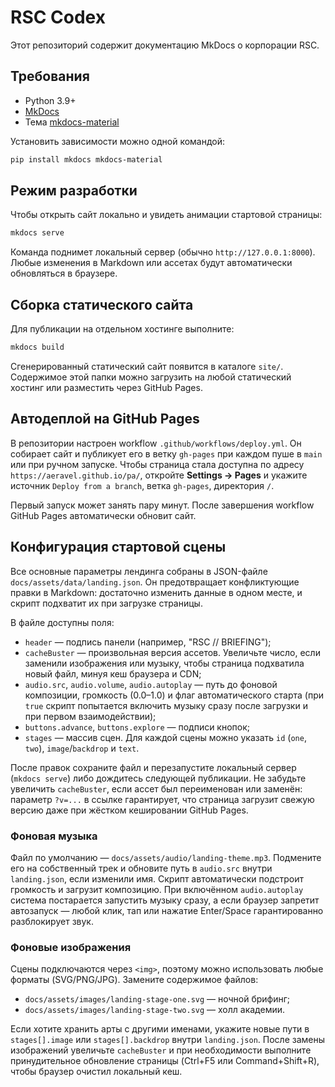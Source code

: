 # RSC Codex

Этот репозиторий содержит документацию MkDocs о корпорации RSC.

## Требования
- Python 3.9+
- [MkDocs](https://www.mkdocs.org/)
- Тема [mkdocs-material](https://squidfunk.github.io/mkdocs-material/)

Установить зависимости можно одной командой:

```bash
pip install mkdocs mkdocs-material
```

## Режим разработки
Чтобы открыть сайт локально и увидеть анимации стартовой страницы:

```bash
mkdocs serve
```

Команда поднимет локальный сервер (обычно `http://127.0.0.1:8000`). Любые изменения в Markdown или ассетах будут автоматически обновляться в браузере.

## Сборка статического сайта
Для публикации на отдельном хостинге выполните:

```bash
mkdocs build
```

Сгенерированный статический сайт появится в каталоге `site/`. Содержимое этой папки можно загрузить на любой статический хостинг или разместить через GitHub Pages.

## Автодеплой на GitHub Pages
В репозитории настроен workflow `.github/workflows/deploy.yml`. Он собирает сайт и публикует его в ветку `gh-pages` при каждом пуше в `main` или при ручном запуске. Чтобы страница стала доступна по адресу `https://aeravel.github.io/pa/`, откройте **Settings → Pages** и укажите источник `Deploy from a branch`, ветка `gh-pages`, директория `/`.

Первый запуск может занять пару минут. После завершения workflow GitHub Pages автоматически обновит сайт.

## Конфигурация стартовой сцены
Все основные параметры лендинга собраны в JSON-файле `docs/assets/data/landing.json`. Он предотвращает конфликтующие правки в Markdown: достаточно изменить данные в одном месте, и скрипт подхватит их при загрузке страницы.

В файле доступны поля:

- `header` — подпись панели (например, "RSC // BRIEFING");
- `cacheBuster` — произвольная версия ассетов. Увеличьте число, если заменили изображения или музыку, чтобы страница подхватила новый файл, минуя кеш браузера и CDN;
- `audio.src`, `audio.volume`, `audio.autoplay` — путь до фоновой композиции, громкость (0.0–1.0) и флаг автоматического старта (при `true` скрипт попытается включить музыку сразу после загрузки и при первом взаимодействии);
- `buttons.advance`, `buttons.explore` — подписи кнопок;
- `stages` — массив сцен. Для каждой сцены можно указать `id` (`one`, `two`), `image`/`backdrop` и `text`.

После правок сохраните файл и перезапустите локальный сервер (`mkdocs serve`) либо дождитесь следующей публикации. Не забудьте увеличить `cacheBuster`, если ассет был переименован или заменён: параметр `?v=...` в ссылке гарантирует, что страница загрузит свежую версию даже при жёстком кешировании GitHub Pages.

### Фоновая музыка
Файл по умолчанию — `docs/assets/audio/landing-theme.mp3`. Подмените его на собственный трек и обновите путь в `audio.src` внутри `landing.json`, если изменили имя. Скрипт автоматически подстроит громкость и загрузит композицию. При включённом `audio.autoplay` система постарается запустить музыку сразу, а если браузер запретит автозапуск — любой клик, тап или нажатие Enter/Space гарантированно разблокирует звук.

### Фоновые изображения
Сцены подключаются через `<img>`, поэтому можно использовать любые форматы (SVG/PNG/JPG). Замените содержимое файлов:

- `docs/assets/images/landing-stage-one.svg` — ночной брифинг;
- `docs/assets/images/landing-stage-two.svg` — холл академии.

Если хотите хранить арты с другими именами, укажите новые пути в `stages[].image` или `stages[].backdrop` внутри `landing.json`. После замены изображений увеличьте `cacheBuster` и при необходимости выполните принудительное обновление страницы (Ctrl+F5 или Command+Shift+R), чтобы браузер очистил локальный кеш.
